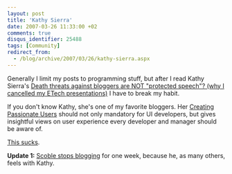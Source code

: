 ```yaml
---
layout: post
title: 'Kathy Sierra'
date: 2007-03-26 11:33:00 +02
comments: true
disqus_identifier: 25488
tags: [Community]
redirect_from:
  - /blog/archive/2007/03/26/kathy-sierra.aspx
---
```


Generally I limit my posts to programming stuff, but after I read Kathy Sierra's [Death threats against bloggers are NOT "protected speech"? (why I cancelled my ETech presentations)](http://headrush.typepad.com/creating_passionate_users/2007/03/as_i_type_this_.html) I have to break my habit.

If you don't know Kathy, she's one of my favorite bloggers. Her [Creating Passionate Users](http://headrush.typepad.com/creating_passionate_users/) should not only mandatory for UI developers, but gives insightful views on user experience every developer and manager should be aware of.

[This sucks](http://headrush.typepad.com/creating_passionate_users/2007/03/as_i_type_this_.html).

**Update 1:** [Scoble stops blogging](http://scobleizer.com/2007/03/26/taking-the-week-off/) for one week, because he, as many others, feels with Kathy.

